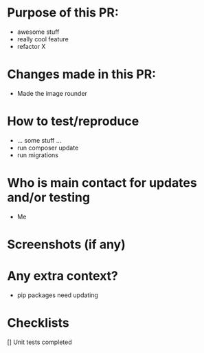 # Purpose of this PR:
- awesome stuff
- really cool feature
- refactor X

# Changes made in this PR: 
- Made the image rounder

# How to test/reproduce
- ... some stuff ...
- run composer update
- run migrations


# Who is main contact for updates and/or testing
- Me

# Screenshots (if any)


# Any extra context?
- pip packages need updating

# Checklists
[] Unit tests completed
